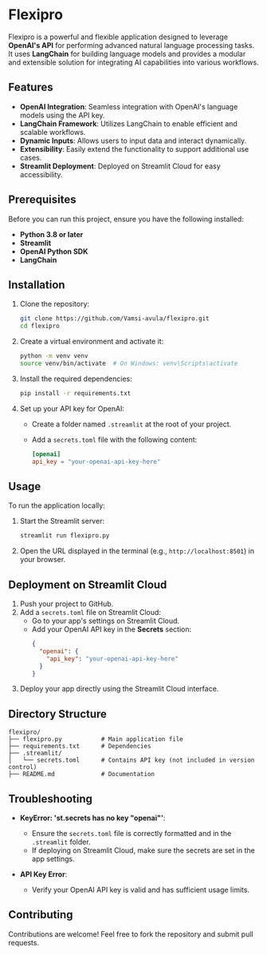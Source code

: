 # Flexipro

Flexipro is a powerful and flexible application designed to leverage **OpenAI's API** for performing advanced natural language processing tasks. It uses **LangChain** for building language models and provides a modular and extensible solution for integrating AI capabilities into various workflows.

## Features

- **OpenAI Integration**: Seamless integration with OpenAI's language models using the API key.
- **LangChain Framework**: Utilizes LangChain to enable efficient and scalable workflows.
- **Dynamic Inputs**: Allows users to input data and interact dynamically.
- **Extensibility**: Easily extend the functionality to support additional use cases.
- **Streamlit Deployment**: Deployed on Streamlit Cloud for easy accessibility.

## Prerequisites

Before you can run this project, ensure you have the following installed:

- **Python 3.8 or later**
- **Streamlit**
- **OpenAI Python SDK**
- **LangChain**

## Installation

1. Clone the repository:

   ```bash
   git clone https://github.com/Vamsi-avula/flexipro.git
   cd flexipro
   ```

2. Create a virtual environment and activate it:

   ```bash
   python -m venv venv
   source venv/bin/activate  # On Windows: venv\Scripts\activate
   ```

3. Install the required dependencies:

   ```bash
   pip install -r requirements.txt
   ```

4. Set up your API key for OpenAI:
   - Create a folder named `.streamlit` at the root of your project.
   - Add a `secrets.toml` file with the following content:

     ```toml
     [openai]
     api_key = "your-openai-api-key-here"
     ```

## Usage

To run the application locally:

1. Start the Streamlit server:

   ```bash
   streamlit run flexipro.py
   ```

2. Open the URL displayed in the terminal (e.g., `http://localhost:8501`) in your browser.

## Deployment on Streamlit Cloud

1. Push your project to GitHub.
2. Add a `secrets.toml` file on Streamlit Cloud:
   - Go to your app's settings on Streamlit Cloud.
   - Add your OpenAI API key in the **Secrets** section:
     ```json
     {
       "openai": {
         "api_key": "your-openai-api-key-here"
       }
     }
     ```
3. Deploy your app directly using the Streamlit Cloud interface.

## Directory Structure

```
flexipro/
├── flexipro.py           # Main application file
├── requirements.txt      # Dependencies
├── .streamlit/
│   └── secrets.toml      # Contains API key (not included in version control)
├── README.md             # Documentation
```

## Troubleshooting

- **KeyError: 'st.secrets has no key "openai"'**:
  - Ensure the `secrets.toml` file is correctly formatted and in the `.streamlit` folder.
  - If deploying on Streamlit Cloud, make sure the secrets are set in the app settings.

- **API Key Error**:
  - Verify your OpenAI API key is valid and has sufficient usage limits.

## Contributing

Contributions are welcome! Feel free to fork the repository and submit pull requests.
